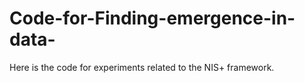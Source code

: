 # Code-for-Finding-emergence-in-data-
Here is the code for experiments related to the NIS+ framework.
